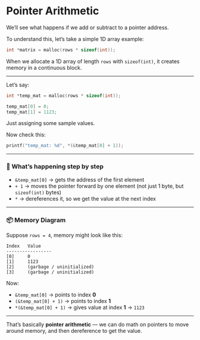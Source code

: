 # Pointer Arithmetic

We’ll see what happens if we add or subtract to a pointer address.

To understand this, let’s take a simple 1D array example:

```c
int *matrix = malloc(rows * sizeof(int));
```

When we allocate a 1D array of length `rows` with `sizeof(int)`, it creates memory in a continuous block.

---

Let’s say:

```c
int *temp_mat = malloc(rows * sizeof(int));

temp_mat[0] = 0;
temp_mat[1] = 1123;
```

Just assigning some sample values.

Now check this:

```c
printf("temp_mat: %d", *(&temp_mat[0] + 1));
```

---

### 🔎 What’s happening step by step

* `&temp_mat[0]` → gets the address of the first element
* `+ 1` → moves the pointer forward by one element (not just 1 byte, but `sizeof(int)` bytes)
* `*` → dereferences it, so we get the value at the next index

---

### 📦 Memory Diagram

Suppose `rows = 4`, memory might look like this:

```
Index   Value
-----------------
[0]     0
[1]     1123
[2]     (garbage / uninitialized)
[3]     (garbage / uninitialized)
```

Now:

* `&temp_mat[0]` → points to index **0**
* `(&temp_mat[0] + 1)` → points to index **1**
* `*(&temp_mat[0] + 1)` → gives value at index **1** → `1123`

---

That’s basically **pointer arithmetic** — we can do math on pointers to move around memory, and then dereference to get the value.